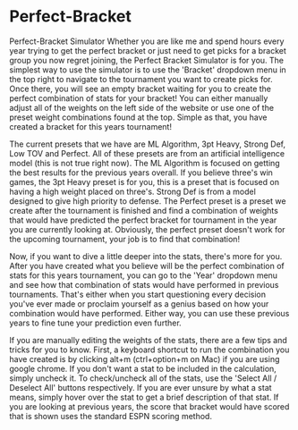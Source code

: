 # Perfect-Bracket
Perfect-Bracket Simulator
Whether you are like me and spend hours every year trying to get the perfect bracket or just 
need to get picks for a bracket group you now regret joining, the Perfect Bracket Simulator is for you. The simplest way to use 
the simulator is to use the 'Bracket' dropdown menu in the top right to navigate to the tournament you want to create picks for. 
Once there, you will see an empty bracket waiting for you to create the perfect combination of stats for your bracket! 
You can either manually adjust all of the weights on the left side of the website or use one of the preset weight combinations 
found at the top. Simple as that, you have created a bracket for this years tournament!

The current presets that we have are ML Algorithm, 3pt Heavy, Strong Def, Low TOV and Perfect. 
All of these presets are from an artificial intelligence model (this is not true right now). The ML Algorithm is focused
on getting the best results for the previous years overall. If you believe three's win games, the 3pt Heavy preset is for you, 
this is a preset that is focused on having a high weight placed on three's. Strong Def is from a model designed to give high 
priority to defense. The Perfect preset is a preset we create after the tournament is finished and find a combination of weights 
that would have predicted the perfect bracket for tournament in the year you are currently looking at. 
Obviously, the perfect preset doesn't work for the upcoming tournament, your job is to find that combination!

Now, if you want to dive a little deeper into the stats, there's more for you. After you have
created what you believe will be the perfect combination of stats for this years tournament, you can go to the 'Year'
dropdown menu and see how that combination of stats would have performed in previous tournaments. That's either when you
start questioning every decision you've ever made or proclaim yourself as a genius based on how your combination would have performed. 
Either way, you can use these previous years to fine tune your prediction even further.

If you are manually editing the weights of the stats, there are a few tips and
tricks for you to know. First, a keyboard shortcut to run the combination you have created is by clicking alt+m 
(ctrl+option+m on Mac) if you are using google chrome. If you don't want a stat to be included in the calculation,
simply uncheck it. To check/uncheck all of the stats, use the 'Select All / Deselect All' buttons respectively. 
If you are ever unsure by what a stat means, simply hover over the stat to get a brief description of that stat.
If you are looking at previous years, the score that bracket would have scored that is shown uses the standard ESPN scoring
method.
